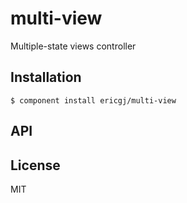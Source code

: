 
# multi-view

  Multiple-state views controller

## Installation

    $ component install ericgj/multi-view

## API

   

## License

  MIT
